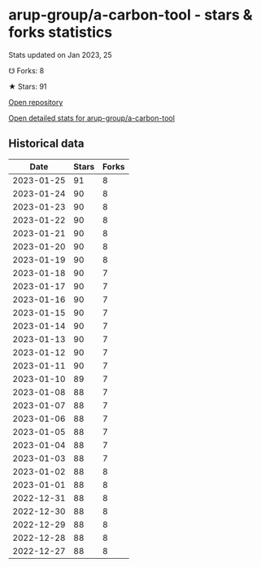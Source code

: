 # arup-group/a-carbon-tool - stars & forks statistics

Stats updated on Jan 2023, 25

☋ Forks: 8

★ Stars: 91

[Open repository](https://github.com/arup-group/a-carbon-tool)

[Open detailed stats for arup-group/a-carbon-tool](https://reviewgithub.com/rep/arup-group/a-carbon-tool)

## Historical data
| Date | Stars | Forks |
|------|-------|-------|
| 2023-01-25 | 91 | 8 | 
| 2023-01-24 | 90 | 8 | 
| 2023-01-23 | 90 | 8 | 
| 2023-01-22 | 90 | 8 | 
| 2023-01-21 | 90 | 8 | 
| 2023-01-20 | 90 | 8 | 
| 2023-01-19 | 90 | 8 | 
| 2023-01-18 | 90 | 7 | 
| 2023-01-17 | 90 | 7 | 
| 2023-01-16 | 90 | 7 | 
| 2023-01-15 | 90 | 7 | 
| 2023-01-14 | 90 | 7 | 
| 2023-01-13 | 90 | 7 | 
| 2023-01-12 | 90 | 7 | 
| 2023-01-11 | 90 | 7 | 
| 2023-01-10 | 89 | 7 | 
| 2023-01-08 | 88 | 7 | 
| 2023-01-07 | 88 | 7 | 
| 2023-01-06 | 88 | 7 | 
| 2023-01-05 | 88 | 7 | 
| 2023-01-04 | 88 | 7 | 
| 2023-01-03 | 88 | 7 | 
| 2023-01-02 | 88 | 8 | 
| 2023-01-01 | 88 | 8 | 
| 2022-12-31 | 88 | 8 | 
| 2022-12-30 | 88 | 8 | 
| 2022-12-29 | 88 | 8 | 
| 2022-12-28 | 88 | 8 | 
| 2022-12-27 | 88 | 8 | 

